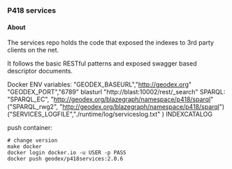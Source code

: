 ### P418 services

#### About
The services repo holds the code that exposed the indexes to 3rd party clients
on the net.

It follows the basic RESTful patterns and exposed swagger based descriptor documents.

Docker ENV variables:
	"GEODEX_BASEURL","http://geodex.org" 
	"GEODEX_PORT","6789" 
	blasturl "http://blast:10002/rest/_search"
	SPARQL:
	"SPARQL_EC", "http://geodex.org/blazegraph/namespace/p418/sparql"
	("SPARQL_rwg2", "http://geodex.org/blazegraph/namespace/p418/sparql")
	("SERVICES_LOGFILE","./runtime/log/serviceslog.txt" )
	INDEXCATALOG

push container: 
```
# change version
make docker
docker login docker.io -u USER -p PASS
docker push geodex/p418services:2.0.6
```

